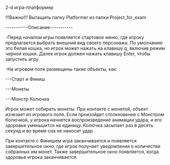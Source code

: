 2-d игра-платформер 

!!!Важно!!! Вытащить папку Platformer из папки Project_for_exam


-----------Описание-----------


-Перед началом игры появляется стартовое меню, где игроку предлагается выбрать внешний вид своего персонажа.
По умолчанию это белая кошка, но игрок может нажать на клавишу q, включив режим черной кошки. 
Далее игрок должен нажать клавишу Enter, чтобы запустить игру.

-На игровом поле размещены такие объекты, как:

---Старт и Финиш

---Монеты

---Монстр Колючка

Игрок может собирать монеты. При контакте с монетой, объект изчезает из игрового поля.
Если произойдет столкновение с Монстром Колючкой, у игрока начнется воспроизведение анимации удара, и его здоровье уменьшится на единицу.
Колючка засыпает раз в десять секунд и во время сна не наносит удар.

При контакте с Финишем игра заканчивается и появляется завершительное окно, где игрок получает уведомления о количестве собранных им монет.
Также завершительное окно появляется, когда здоровье игрока заканчивается.
